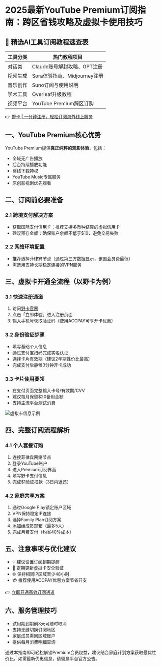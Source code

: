 # 2025最新YouTube Premium订阅指南：跨区省钱攻略及虚拟卡使用技巧

## 📌 精选AI工具订阅教程速查表

| 工具分类      | 热门教程项目                 |
|---------------|------------------------------|
| 对话类        | Claude账号解封攻略、GPT注册 |
| 视频生成      | Sora体验指南、Midjourney注册 |
| 音乐创作      | Suno订阅与使用说明           |
| 学术工具      | Overleaf升级教程             |
| 视频平台      | YouTube Premium跨区订购      |

👉 [野卡 | 一分钟注册，轻松订阅海外线上服务](https://bbtdd.com/yeka)

## 一、YouTube Premium核心优势
YouTube Premium提供**真正纯粹的观影体验**，包括：
- 全域无广告播放
- 后台持续播放功能
- 离线下载特权
- YouTube Music专属服务
- 原创影视剧优先观看

## 二、订阅前必要准备

### 2.1 跨境支付解决方案
- 获取国际支付信用卡：推荐支持多币种结算的虚拟信用卡
- 建议预存金额：确保账户余额不低于$10，避免交易失败

### 2.2 网络环境配置
- 推荐选择菲律宾节点（通过第三方数据显示，该国会员费最低）
- 需选用支持长期稳定连接的VPN服务

## 三、虚拟卡开通全流程（以野卡为例）

### 3.1 快速注册通道
1. 访问[野卡官网](https://bbtdd.com/yeka)
2. 点击「立即体验」进入注册页面
3. 输入手机号获取验证码（使用ACCPAY可享开卡优惠）

### 3.2 身份验证步骤
- 填写基础个人信息
- 通过支付宝扫码完成实名认证
- 选择卡片有效期（建议2年期性价比最高）
- 完成支付后静候3分钟开卡成功

### 3.3 卡片使用要领
- 在支付页面完整输入卡号/有效期/CVV
- 建议每月保留$20备用金额
- 支持主流平台测试消费

![虚拟卡信息示例](https://bbtdd.com/wp-content/uploads/img/72026717399.webp)

## 四、完整订阅流程解析

### 4.1 个人套餐订购
1. 连接菲律宾网络节点
2. 登录YouTube账户
3. 进入Premium订阅界面
4. 填写野卡支付信息
5. 完成$1验证扣款（3日内返还）

### 4.2 家庭共享方案
1. 通过Google Play锁定账户区域
2. VPN保持稳定IP连接
3. 选择Family Plan订阅方案
4. 添加组成员邮箱（最多5人）
5. 完成月费支付（约省40%成本）

## 五、注意事项与优化建议
- 💡 建议设置订阅到期提醒
- 🔐 定期更新虚拟卡安全验证
- 🌐 保持相同IP区域至少48小时
- 💳 推荐使用ACCPAY优惠方案节省开支

👉 [立即开通高效订阅通道](https://bbtdd.com/yeka)

## 六、服务管理技巧
- 试用期到期前3天可随时取消
- 支持无缝切换订阅地区
- 家庭成员需同区域账户
- 提供每月消费明细查询

通过本指南即可轻松解锁Premium会员权益，建议结合家庭计划方案获取最优性价比。如需最新优惠信息，请留意平台官方公告。